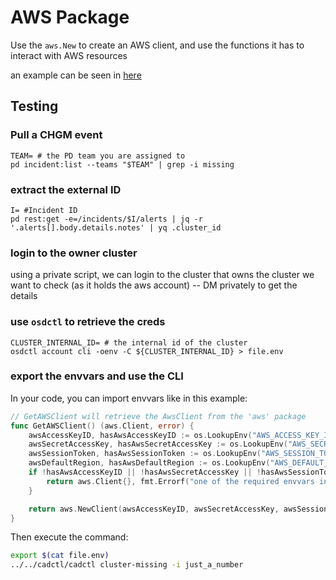 # AWS Package

Use the `aws.New` to create an AWS client, and use the functions it has to interact with AWS resources

an example can be seen in [here](../../cadctl/cmd/cluster-missing/cluster-missing.go)

## Testing

### Pull a CHGM event

```shell
TEAM= # the PD team you are assigned to
pd incident:list --teams "$TEAM" | grep -i missing
```

### extract the external ID

```shell
I= #Incident ID
pd rest:get -e=/incidents/$I/alerts | jq -r '.alerts[].body.details.notes' | yq .cluster_id
```

### login to the owner cluster

using a private script, we can login to the cluster that owns the cluster we want to check (as it holds the aws account)
-- DM privately to get the details

### use `osdctl` to retrieve the creds

```shell
CLUSTER_INTERNAL_ID= # the internal id of the cluster
osdctl account cli -oenv -C ${CLUSTER_INTERNAL_ID} > file.env
```

### export the envvars and use the CLI

In your code, you can import envvars like in this example:


[embedmd]:# (../../cadctl/cmd/cluster-missing/cluster-missing.go /\/\/ GetAWSClient/ /^}$/)
```go
// GetAWSClient will retrieve the AwsClient from the 'aws' package
func GetAWSClient() (aws.Client, error) {
	awsAccessKeyID, hasAwsAccessKeyID := os.LookupEnv("AWS_ACCESS_KEY_ID")
	awsSecretAccessKey, hasAwsSecretAccessKey := os.LookupEnv("AWS_SECRET_ACCESS_KEY")
	awsSessionToken, hasAwsSessionToken := os.LookupEnv("AWS_SESSION_TOKEN")
	awsDefaultRegion, hasAwsDefaultRegion := os.LookupEnv("AWS_DEFAULT_REGION")
	if !hasAwsAccessKeyID || !hasAwsSecretAccessKey || !hasAwsSessionToken || !hasAwsDefaultRegion {
		return aws.Client{}, fmt.Errorf("one of the required envvars in the list '(AWS_ACCESS_KEY_ID AWS_SECRET_ACCESS_KEY AWS_SESSION_TOKEN AWS_DEFAULT_REGION)' is missing")
	}

	return aws.NewClient(awsAccessKeyID, awsSecretAccessKey, awsSessionToken, awsDefaultRegion)
}
```

Then execute the command:

```bash
export $(cat file.env)
../../cadctl/cadctl cluster-missing -i just_a_number
```

